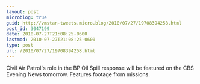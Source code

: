 ```yaml
---
layout: post
microblog: true
guid: http://vmstan-tweets.micro.blog/2010/07/27/19708394258.html
post_id: 3047199
date: 2010-07-27T21:08:25-0600
lastmod: 2010-07-27T21:08:25-0600
type: post
url: /2010/07/27/19708394258.html
---
```

Civil Air Patrol's role in the BP Oil Spill response will be featured on the CBS Evening News tomorrow. Features footage from missions.
